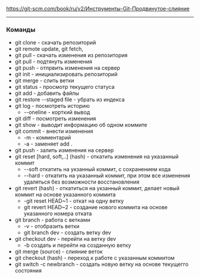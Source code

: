 https://git-scm.com/book/ru/v2/Инструменты-Git-Продвинутое-слияние   

---  
### Команды   
- git clone - скачать репозиторий
- git remote update, git fetch, 
- git pull - скачать изменения из репозитория
- git pull - подтянуть изменения
- git push - отпрвить изменения на сервер
- git init - инициализировать репозиторий
- git merge - слить ветки
- git status - просмотр текущего статуса
- git add - добавить файлы
- git restore --staged  file - убрать из индекса
- git log - посмотреть историю
    - --oneline - корткий вывод
- git diff - посмотреть изменения
- git show - выводит информацию об одном коммите
- git commit - внести изменения 
    - -m - комментарий
    - -a - заменяет add .
- git push - залить изменения на сервер
- git reset [hard, soft,..] (hash) - откатить изменения на указанный коммит
    - --soft откатить на укзанный коммит, с сохранением кода
    - --hard - откатить на указанный коммит, при этом все изменения удаляться без возможности восстановления
- git revert (hash) - откатиться на укзанный коммит, делает новый коммит на основе указанного коммита
    - -git reset HEAD~1 - откат на одну ветку
    - git revert HEAD~2  - создание нового коммита на основе указанного номера отката
- git branch  - работа с ветками
    - -v - отобразить ветки
    - git branch dev - создать ветку dev
- git checkout dev - перейти на ветку dev
    - -b создать и перейти на созданную ветку
- git merge (source) - слияние веток
- git checkout (hash) - переход к работе с указанным коммитом
- git switch -c newbranch - создать новую ветку на основе текущегго состояния